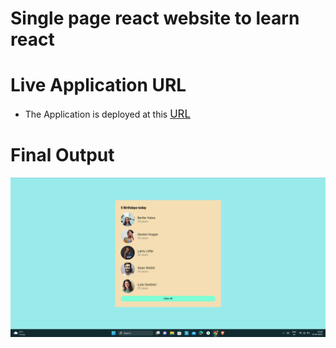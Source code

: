 # Single page react website to learn react

# Live Application URL

- The Application is deployed at this <big>[URL](https://646f9339d78a38008d4483c8--luminous-kleicha-7e9bd0.netlify.app/)</big>

# Final Output

![Final Output](https://github.com/sagarjha07/birthday_buddy/blob/master/public/output.png)
